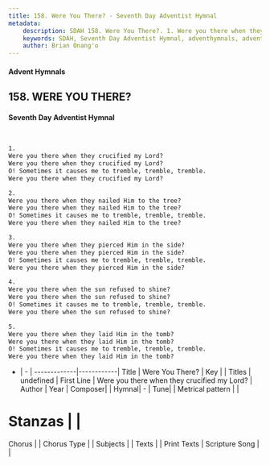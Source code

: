 ```yaml
---
title: 158. Were You There? - Seventh Day Adventist Hymnal
metadata:
    description: SDAH 158. Were You There?. 1. Were you there when they crucified my Lord? Were you there when they crucified my Lord? O! Sometimes it causes me to tremble, tremble, tremble. Were you there when they crucified my Lord?
    keywords: SDAH, Seventh Day Adventist Hymnal, adventhymnals, advent hymnals, Were You There?, Were you there when they crucified my Lord? 
    author: Brian Onang'o
---
```


#### Advent Hymnals
## 158. WERE YOU THERE?
#### Seventh Day Adventist Hymnal

```txt


1.
Were you there when they crucified my Lord?
Were you there when they crucified my Lord?
O! Sometimes it causes me to tremble, tremble, tremble.
Were you there when they crucified my Lord?

2.
Were you there when they nailed Him to the tree?
Were you there when they nailed Him to the tree?
O! Sometimes it causes me to tremble, tremble, tremble.
Were you there when they nailed Him to the tree?

3.
Were you there when they pierced Him in the side?
Were you there when they pierced Him in the side?
O! Sometimes it causes me to tremble, tremble, tremble.
Were you there when they pierced Him in the side?

4.
Were you there when the sun refused to shine?
Were you there when the sun refused to shine?
O! Sometimes it causes me to tremble, tremble, tremble.
Were you there when the sun refused to shine?

5.
Were you there when they laid Him in the tomb?
Were you there when they laid Him in the tomb?
O! Sometimes it causes me to tremble, tremble, tremble.
Were you there when they laid Him in the tomb?


```

- |   -  |
-------------|------------|
Title | Were You There? |
Key |  |
Titles | undefined |
First Line | Were you there when they crucified my Lord? |
Author | 
Year | 
Composer|  |
Hymnal|  - |
Tune|  |
Metrical pattern | |
# Stanzas |  |
Chorus |  |
Chorus Type |  |
Subjects |  |
Texts |  |
Print Texts | 
Scripture Song |  |
  
